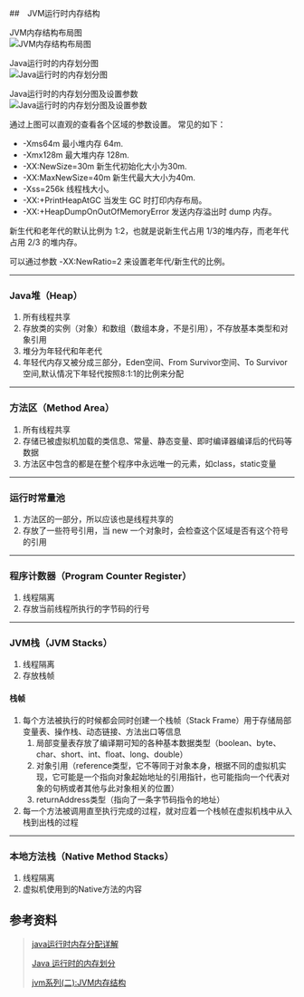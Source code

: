 ##　JVM运行时内存结构

JVM内存结构布局图  
![JVM内存结构布局图](https://mmbiz.qpic.cn/mmbiz_png/PgqYrEEtEnoUSbbnzEiafyyQWUibOfnE3GicpdRQOuxWBrhB3Fic7MRf4z5ywT2RmCicibGibHNQEgUbsibLR1eLVRfo3A/640 "JVM内存结构布局")

Java运行时的内存划分图  
![Java运行时的内存划分图](https://ws1.sinaimg.cn/large/006tNc79ly1fmk5v19cmvj30g20anq3y.jpg  "Java运行时的内存划分图")

Java运行时的内存划分图及设置参数  
![Java运行时的内存划分图及设置参数](https://ws1.sinaimg.cn/large/006tNbRwly1fxjcmnkuqyj30p009vjsn.jpg  "Java运行时的内存划分图及设置参数")

通过上图可以直观的查看各个区域的参数设置。
常见的如下：

* -Xms64m 最小堆内存 64m.
* -Xmx128m 最大堆内存 128m.
* -XX:NewSize=30m 新生代初始化大小为30m.
* -XX:MaxNewSize=40m 新生代最大大小为40m.
* -Xss=256k 线程栈大小。
* -XX:+PrintHeapAtGC 当发生 GC 时打印内存布局。
* -XX:+HeapDumpOnOutOfMemoryError 发送内存溢出时 dump 内存。

新生代和老年代的默认比例为 1:2，也就是说新生代占用 1/3的堆内存，而老年代占用 2/3 的堆内存。

可以通过参数 -XX:NewRatio=2 来设置老年代/新生代的比例。

---
### Java堆（Heap）

1. 所有线程共享
2. 存放类的实例（对象）和数组（数组本身，不是引用），不存放基本类型和对象引用
3. 堆分为年轻代和年老代
4. 年轻代内存又被分成三部分，Eden空间、From Survivor空间、To Survivor空间,默认情况下年轻代按照8:1:1的比例来分配
---
### 方法区（Method Area）

1. 所有线程共享
2. 存储已被虚拟机加载的类信息、常量、静态变量、即时编译器编译后的代码等数据
3. 方法区中包含的都是在整个程序中永远唯一的元素，如class，static变量

---
### 运行时常量池

1. 方法区的一部分，所以应该也是线程共享的
2. 存放了一些符号引用，当 new 一个对象时，会检查这个区域是否有这个符号的引用

---
### 程序计数器（Program Counter Register）

1. 线程隔离
2. 存放当前线程所执行的字节码的行号

---
### JVM栈（JVM Stacks）

1. 线程隔离
2. 存放栈帧

#### 栈帧

1. 每个方法被执行的时候都会同时创建一个栈帧（Stack Frame）用于存储局部变量表、操作栈、动态链接、方法出口等信息
    1. 局部变量表存放了编译期可知的各种基本数据类型（boolean、byte、char、short、int、float、long、double）
    2. 对象引用（reference类型，它不等同于对象本身，根据不同的虚拟机实现，它可能是一个指向对象起始地址的引用指针，也可能指向一个代表对象的句柄或者其他与此对象相关的位置）
    3.  returnAddress类型（指向了一条字节码指令的地址）
2. 每一个方法被调用直至执行完成的过程，就对应着一个栈帧在虚拟机栈中从入栈到出栈的过程

---
### 本地方法栈（Native Method Stacks）

1. 线程隔离
2. 虚拟机使用到的Native方法的内容






## 参考资料

> [java运行时内存分配详解](https://www.cnblogs.com/hewenwu/p/3662529.html)
> 
> [Java 运行时的内存划分](https://crossoverjie.top/JCSprout/#/jvm/MemoryAllocation)
> 
> [jvm系列(二):JVM内存结构](https://mp.weixin.qq.com/s?__biz=MzI4NDY5Mjc1Mg==&mid=2247483949&idx=1&sn=8b69d833bbc805e63d5b2fa7c73655f5&chksm=ebf6da52dc815344add64af6fb78fee439c8c27b539b3c0e87d8f6861c8422144d516ae0a837&scene=21#wechat_redirect)